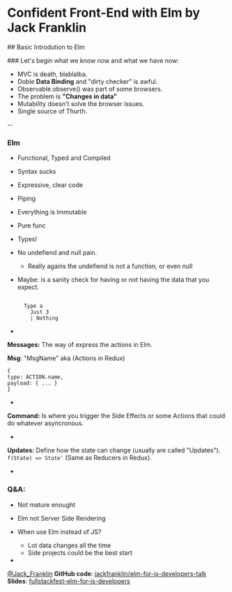 # Confident Front-End with Elm by Jack Franklin
## Basic Introdution to Elm

### Let's begin what we know now and what we have now:

- MVC is death, blablalba.
- Doble **Data Binding** and "dirty checker" is awful.
- Observable.observe() was part of some browsers.
- The problem is **"Changes in data"**
- Mutability doesn't solve the browser issues.
- Single source of Thurth.

--

### Elm
- Functional, Typed and Compiled
- Syntax sucks
- Expressive, clear code
- Piping
- Everything is Immutable
- Pure func
- Types!
- No undefiend and null pain.
    - Really agains the undefiend is not a function,
    or even null
- Maybe: is a sanity check for having or not having the data that you expect.

  ```

    Type a
      Just 3
      | Nothing

  ```

-

**Messages:**
  The way of express the actions in Elm.

  **Msg**: "MsgName" aka (Actions in Redux)

  ```
{
  type: ACTION.name,
  payload: { ... }
}
  ```

-

**Command:**
  Is where you trigger the Side Effects or some Actions that could do
  whatever asyncronous.

-

**Updates:**
  Define how the state can change (usually are called "Updates").
  `f(State) => State'` (Same as Reducers in Redux).

-

### Q&A:
  - Not mature enought
  - Elm not Server Side Rendering
  - When use Elm instead of JS?
    - Lot data changes all the time
    - Side projects could be the best start

-

[@Jack_Franklin](https://twitter.com/Jack_Franklin)
**GitHub code**: [jackfranklin/elm-for-js-developers-talk](https://github.com/jackfranklin/elm-for-js-developers-talk)
**Slides**: [fullstackfest-elm-for-js-developers](https://speakerdeck.com/jackfranklin/fullstackfest-elm-for-js-developers)
